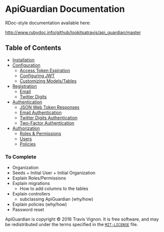 # ApiGuardian Documentation

RDoc-style documentation available here:

http://www.rubydoc.info/github/lookitsatravis/api_guardian/master

## Table of Contents

* [Installation](installation/readme.md)
* [Configuration](configuration/readme.md)
  * [Access Token Expiration](configuration/readme.md#access-token-expiration)
  * [Configuring JWT](configuration/readme.md#configuring-jwt)
  * [Customizing Models/Tables](configuration/readme.md#customizing-modelstables)
* [Registration](registration/readme.md)
  * [Email](registration/readme.md#email)
  * [Twitter Digits](registration/readme.md#twitter-digits)
* [Authentication](authentication/readme.md)
  * [JSON Web Token Responses](authentication/readme.md#jwt-responses)
  * [Email Authentication](authentication/readme.md#email-authentication)
  * [Twitter Digits Authentication](authentication/readme.md#twitter-digits-authentication)
  * [Two-Factor Authentication](authentication/readme.md#two-factor-authentication)
* [Authorization](authorization/readme.md)
  * [Roles & Permissions](authorization/readme.md#roles--permissions)
  * [Users](authorization/readme.md#users)
  * [Policies](authorization/readme.md#policies)

### To Complete

* Organization
* Seeds + Initial User + Initial Organization
* Explain Roles/Permissions
* Explain migrations
  * How to add columns to the tables
* Explain controllers
  * subclassing ApiGuardian (why/how)
* Explain policies (why/how)
* Password reset

ApiGuardian is copyright © 2016 Travis Vignon. It is free software, and may be
redistributed under the terms specified in the [`MIT-LICENSE`](https://github.com/lookitsatravis/api_guardian/blob/master/MIT-LICENSE) file.
